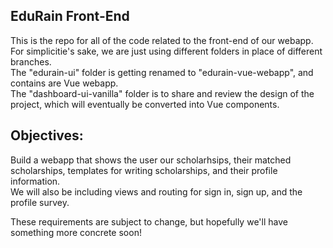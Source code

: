 ## EduRain Front-End

This is the repo for all of the code related to the front-end of our webapp.  
For simplicitie's sake, we are just using different folders in place of different branches.  
The "edurain-ui" folder is getting renamed to "edurain-vue-webapp", and contains are Vue webapp.  
The "dashboard-ui-vanilla" folder is to share and review the design of the project, which will eventually be converted into Vue components.  

## Objectives:  

Build a webapp that shows the user our scholarhsips, their matched scholarships, templates for writing scholarships, and their profile information.  
We will also be including views and routing for sign in, sign up, and the profile survey.  

These requirements are subject to change, but hopefully we'll have something more concrete soon!  